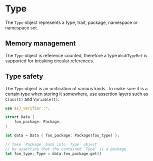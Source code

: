 # Type

The `Type` object represents a type, trait, package, namespace or namespace set.

## Memory management

The `Type` object is reference counted, therefore a type `WeakTypeRef` is supported for breaking circular references.

## Type safety

The `Type` object is an unification of various kinds. To make sure it is a certain type when storing it somewhere, use assertion layers such as `Class(t)` and `Variable(t)`.

```rust
use as3_verifier::*;

struct Data {
    foo_package: Package,
}

let data = Data { foo_package: Package(foo_type) };

// Take `Package` back into `Type` object
// by asserting that the contained `Type` is a package
let foo_type: Type = data.foo_package.get()
```